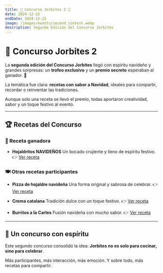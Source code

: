 ```yaml
---
title: 🎄 Concurso Jorbites 2 🎄
date: 2024-12-22
endDate: 2024-12-22
image: /images/events/second_contest.webp
description: Segunda Edición del Concurso Jorbites
---
```


# 🎄 Concurso Jorbites 2

La **segunda edición del Concurso Jorbites** llegó con espíritu navideño y grandes sorpresas: un **trofeo exclusivo** y un **premio secreto** esperaban al ganador. 🎁

La temática fue clara: **recetas con sabor a Navidad**, ideales para compartir, recordar o reinventar las tradiciones.

Aunque solo una receta se llevó el premio, todas aportaron creatividad, sabor y un toque festivo al evento.

---

## 🏆 Recetas del Concurso

### 🥇 Receta ganadora

- **Hojaldritos NAVIDEÑOS**
  Un bocado crujiente y lleno de espíritu festivo.
  👉 [Ver receta](https://jorbites.com/recipes/676731fb88b061b08976089a)

### 🍽️ Otras recetas participantes

- **Pizza de hojaldre navideña**
  Una forma original y sabrosa de celebrar.
  👉 [Ver receta](https://jorbites.com/recipes/6767310a88b061b089760897)

- **Crema catalana**
  Tradición dulce con un toque festivo.
  👉 [Ver receta](https://jorbites.com/recipes/6767311b88b061b089760898)

- **Burritos a la Carles**
  Fusión navideña con mucho sabor.
  👉 [Ver receta](https://jorbites.com/recipes/6767317088b061b089760899)

---

## 🎁 Un concurso con espíritu

Este segundo concurso consolidó la idea: **Jorbites no es solo para cocinar, sino para celebrar**.

Más participantes, más interacción, más emoción. Y sobre todo, más recetas para compartir.

